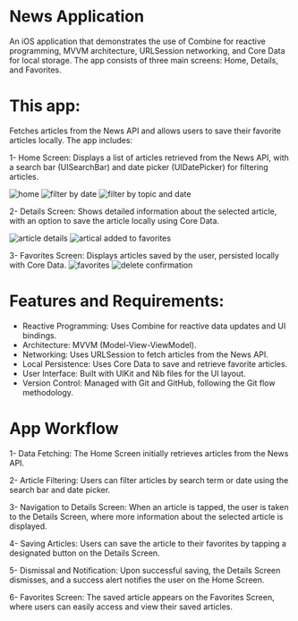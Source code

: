 # News Application
An iOS application that demonstrates the use of Combine for reactive programming, MVVM architecture, URLSession networking, and Core Data for local storage. The app consists of three main screens: Home, Details, and Favorites.

# This app:
Fetches articles from the News API and allows users to save their favorite articles locally.
The app includes:

1- Home Screen: Displays a list of articles retrieved from the News API, with a search bar (UISearchBar) and date picker (UIDatePicker) for filtering articles.

![home](https://github.com/user-attachments/assets/ad6c7a01-d66b-47fc-a868-28d64aeb4a4c)
![filter by date](https://github.com/user-attachments/assets/d93a32fd-b364-41b0-867f-3fd0acedd12a)
![filter by topic and date](https://github.com/user-attachments/assets/5094f783-b06e-4142-9eb9-689ffcd6e0b5)

2- Details Screen: Shows detailed information about the selected article, with an option to save the article locally using Core Data.

![article details](https://github.com/user-attachments/assets/decf4db0-6f9b-4423-b27d-555c323a4486)
![artical added to favorites](https://github.com/user-attachments/assets/9b0d67a8-20d2-4797-af72-9c5e3a31910d)

3- Favorites Screen: Displays articles saved by the user, persisted locally with Core Data.
![favorites](https://github.com/user-attachments/assets/1c1cf513-2cab-431e-b5f5-c0d0c03cda4a)
![delete confirmation](https://github.com/user-attachments/assets/e62fa2aa-d472-4cc6-a92f-497f03289c6d)

# Features and Requirements:
* Reactive Programming: Uses Combine for reactive data updates and UI bindings.
* Architecture: MVVM (Model-View-ViewModel).
* Networking: Uses URLSession to fetch articles from the News API.
* Local Persistence: Uses Core Data to save and retrieve favorite articles.
* User Interface: Built with UIKit and Nib files for the UI layout.
* Version Control: Managed with Git and GitHub, following the Git flow methodology.

# App Workflow
1- Data Fetching: The Home Screen initially retrieves articles from the News API.

2- Article Filtering: Users can filter articles by search term or date using the search bar and date picker.

3- Navigation to Details Screen: When an article is tapped, the user is taken to the Details Screen, where more information about the selected article is displayed.

4- Saving Articles: Users can save the article to their favorites by tapping a designated button on the Details Screen.

5- Dismissal and Notification: Upon successful saving, the Details Screen dismisses, and a success alert notifies the user on the Home Screen.

6- Favorites Screen: The saved article appears on the Favorites Screen, where users can easily access and view their saved articles.

